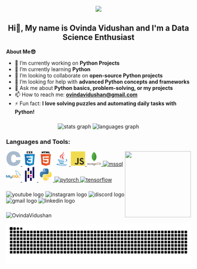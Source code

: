 
<p align="center" ><img  src = "https://github.com/7oSkaaa/7oSkaaa/blob/main/Images/about_me.gif?raw=true" width = 100px></p>
<h2 align="center"> Hi👋, My name is Ovinda Vidushan and I'm a Data Science Enthusiast</h2>



**About Me😎**

- 🔭 I’m currently working on **Python Projects**
- 🌱 I’m currently learning **Python**
- 👯 I’m looking to collaborate on **open-source Python projects**
- 🤔 I’m looking for help with **advanced Python concepts and frameworks**
- 💬 Ask me about **Python basics, problem-solving, or my projects**
- 📫 How to reach me: **ovindavidushan@gmail.com**
- ⚡ Fun fact: **I love solving puzzles and automating daily tasks with Python!**
  
###

<div align="center">
  <img src="https://github-readme-stats.vercel.app/api?username=OvindaVidushan&hide_title=false&hide_rank=false&show_icons=true&include_all_commits=true&count_private=true&disable_animations=false&cache_seconds=90&theme=radical&locale=en&hide_border=false" 
    alt="stats graph" width=450px />
  <img src="https://github-readme-stats.vercel.app/api/top-langs?username=OvindaVidushan&layout=compact&card_width=320&langs_count=5&theme=radical&hide_border=false"  alt="languages graph" width=380px/>
</div>

###

###
<h3 align="left">Languages and Tools:</h3>
<img align="right" width="180" height="180" src="https://i.imgflip.com/65efzo.gif" />
     <p align="left"> 
         <a href="https://www.cprogramming.com/" target="_blank" rel="noreferrer"> <img src="https://raw.githubusercontent.com/devicons/devicon/master/icons/c/c-original.svg" alt="c" width="40" height="40"/> </a>
         <a href="https://www.w3schools.com/css/" target="_blank" rel="noreferrer"><img src="https://raw.githubusercontent.com/devicons/devicon/master/icons/css3/css3-original-wordmark.svg" alt="CSS3 logo in blue with the number 3 prominently displayed, representing                 the Cascading Style Sheets language, set against a plain background" width="40" height="40"/></a>
         <a href="https://www.w3.org/html/" target="_blank" rel="noreferrer"><img src="https://raw.githubusercontent.com/devicons/devicon/master/icons/html5/html5-original-wordmark.svg" alt="HTML5 logo in orange with the number 5 and stylized shield, representing the                Hypertext Markup Language, set against a plain background" width="40" height="40"/></a>
         <a href="https://www.java.com" target="_blank" rel="noreferrer"> <img src="https://raw.githubusercontent.com/devicons/devicon/master/icons/java/java-original.svg" alt="java" width="40" height="40"/> </a> 
         <a href="https://developer.mozilla.org/en-US/docs/Web/JavaScript" target="_blank" rel="noreferrer"> <img src="https://raw.githubusercontent.com/devicons/devicon/master/icons/javascript/javascript-original.svg" alt="javascript" width="40" height="40"/> </a>
         <a href="https://www.mongodb.com/" target="_blank" rel="noreferrer"> <img src="https://raw.githubusercontent.com/devicons/devicon/master/icons/mongodb/mongodb-original-wordmark.svg" alt="mongodb" width="40" height="40"/> </a> 
         <a href="https://www.microsoft.com/en-us/sql-server" target="_blank" rel="noreferrer"> <img src="https://www.svgrepo.com/show/303229/microsoft-sql-server-logo.svg" alt="mssql" width="40" height="40"/> </a> 
         <a href="https://www.mysql.com/" target="_blank" rel="noreferrer"> <img src="https://raw.githubusercontent.com/devicons/devicon/master/icons/mysql/mysql-original-wordmark.svg" alt="mysql" width="40" height="40"/> </a> 
         <a href="https://pandas.pydata.org/" target="_blank" rel="noreferrer"> <img src="https://raw.githubusercontent.com/devicons/devicon/2ae2a900d2f041da66e950e4d48052658d850630/icons/pandas/pandas-original.svg" alt="pandas" width="40" height="40"/> </a> 
         <a href="https://www.python.org" target="_blank" rel="noreferrer"> <img src="https://raw.githubusercontent.com/devicons/devicon/master/icons/python/python-original.svg" alt="python" width="40" height="40"/> </a> 
         <a href="https://pytorch.org/" target="_blank" rel="noreferrer"> <img src="https://www.vectorlogo.zone/logos/pytorch/pytorch-icon.svg" alt="pytorch" width="40" height="40"/> </a> 
         <a href="https://www.tensorflow.org" target="_blank" rel="noreferrer"> <img src="https://www.vectorlogo.zone/logos/tensorflow/tensorflow-icon.svg" alt="tensorflow" width="40" height="40"/> </a> 
      </p>
     

###

<div align="left">
  <img src="https://img.shields.io/static/v1?message=Youtube&logo=youtube&label=&color=FF0000&logoColor=white&labelColor=&style=for-the-badge" height="35" alt="youtube logo"  />
  <img src="https://img.shields.io/static/v1?message=Instagram&logo=instagram&label=&color=E4405F&logoColor=white&labelColor=&style=for-the-badge" height="35" alt="instagram logo"  />
  <img src="https://img.shields.io/static/v1?message=Discord&logo=discord&label=&color=7289DA&logoColor=white&labelColor=&style=for-the-badge" height="35" alt="discord logo"  />
  <img src="https://img.shields.io/static/v1?message=Gmail&logo=gmail&label=&color=D14836&logoColor=white&labelColor=&style=for-the-badge" height="35" alt="gmail logo"  />
  <img src="https://img.shields.io/static/v1?message=LinkedIn&logo=linkedin&label=&color=0077B5&logoColor=white&labelColor=&style=for-the-badge" height="35" alt="linkedin logo"  />
</div>

###
<p align="left"> <img src="https://komarev.com/ghpvc/?username=OvindaVidushan&label=Profile%20views&color=0e75b6&style=flat" alt="OvindaVidushan" /> </p>
<img src="https://github.com/mishmanners/MishManners/blob/output/github-snake.svg" />
<br clear="both">


###
###

<!--
**OviVidu/OviVidu** is a ✨ _special_ ✨ repository because its `README.md` (this file) appears on your GitHub profile.

Here are some ideas to get you started:

- 🔭 I’m currently working on ...
- 🌱 I’m currently learning ...
- 👯 I’m looking to collaborate on ...
- 🤔 I’m looking for help with ...
- 💬 Ask me about ...
- 📫 How to reach me: ...
- 😄 Pronouns: ...
- ⚡ Fun fact: ...
-->
